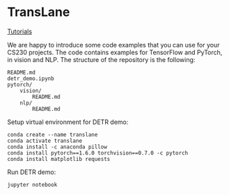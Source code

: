 # TransLane

[Tutorials](https://cs230-stanford.github.io)


We are happy to introduce some code examples that you can use for your CS230 projects. The code contains examples for TensorFlow and PyTorch, in vision and NLP. The structure of the repository is the following:

```
README.md
detr_demo.ipynb
pytorch/
    vision/
        README.md
    nlp/
        README.md
```

Setup virtual environment for DETR demo:
```
conda create --name translane
conda activate translane
conda install -c anaconda pillow
conda install pytorch==1.6.0 torchvision==0.7.0 -c pytorch
conda install matplotlib requests
```

Run DETR demo:
```
jupyter notebook
```
